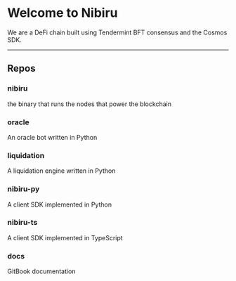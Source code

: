 # Welcome to Nibiru

We are a DeFi chain built using Tendermint BFT consensus and the Cosmos SDK. 

---
## Repos

### nibiru
the binary that runs the nodes that power the blockchain

### oracle
An oracle bot written in Python

### liquidation
A liquidation engine written in Python

### nibiru-py
A client SDK implemented in Python

### nibiru-ts
A client SDK implemented in TypeScript

### docs
GitBook documentation

